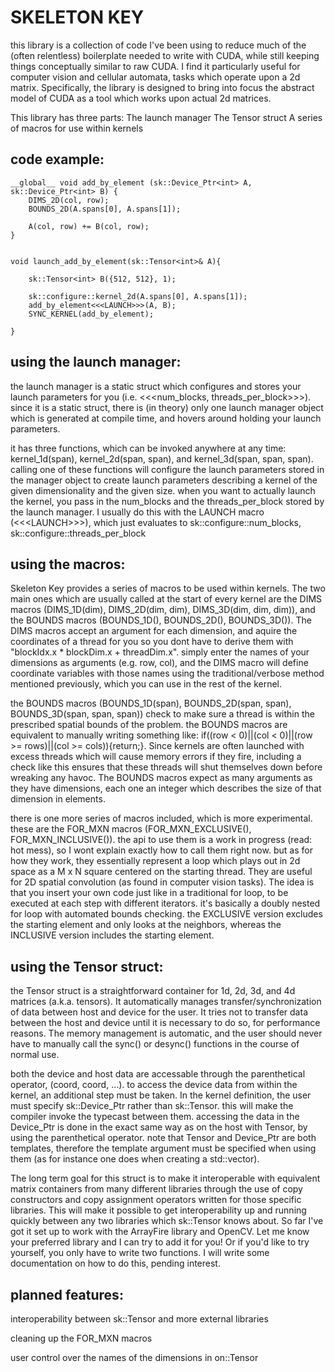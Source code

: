 

# SKELETON KEY

this library is a collection of code I've been using to reduce much of the (often relentless) boilerplate needed to write with CUDA, while still keeping 
things conceptually similar to raw CUDA. I find it particularly useful for computer vision and cellular automata, tasks which operate upon a 2d matrix. 
Specifically, the library is designed to bring into focus the abstract model of CUDA as a tool which works upon actual 2d matrices.

This library has three parts:
The launch manager
The Tensor struct
A series of macros for use within kernels


## code example:
```
__global__ void add_by_element (sk::Device_Ptr<int> A, sk::Device_Ptr<int> B) {
	DIMS_2D(col, row);
	BOUNDS_2D(A.spans[0], A.spans[1]);

	A(col, row) += B(col, row);
}


void launch_add_by_element(sk::Tensor<int>& A){

	sk::Tensor<int> B({512, 512}, 1);

	sk::configure::kernel_2d(A.spans[0], A.spans[1]);
	add_by_element<<<LAUNCH>>>(A, B);
	SYNC_KERNEL(add_by_element);

}
```

## using the launch manager:

the launch manager is a static struct which configures and stores your launch parameters for you (i.e. <<<num_blocks, threads_per_block>>>). 
since it is a static struct, there is (in theory) only one launch manager object which is generated at compile time, and hovers around holding
your launch parameters. 

it has three functions, which can be invoked anywhere at any time: kernel_1d(span), kernel_2d(span, span), and kernel_3d(span, span, span). 
calling one of these functions will configure the launch parameters stored in the manager object to create launch parameters describing 
a kernel of the given dimensionality and the given size. when you want to actually launch the kernel, you pass in the num_blocks and the
threads_per_block stored by the launch manager. I usually do this with the LAUNCH macro (\<\<\<LAUNCH>>>), which just evaluates to
sk::configure::num_blocks, sk::configure::threads_per_block 


## using the macros:

Skeleton Key provides a series of macros to be used within kernels. The two main ones which are usually called at the start of every kernel are
the DIMS macros (DIMS_1D(dim), DIMS_2D(dim, dim), DIMS_3D(dim, dim, dim)), and the BOUNDS macros (BOUNDS_1D(), BOUNDS_2D(), BOUNDS_3D()). 
The DIMS macros accept an argument for each dimension, and aquire the coordinates of a thread for you so you dont have to derive them with
"blockIdx.x * blockDim.x + threadDim.x". simply enter the names of your dimensions as arguments (e.g. row, col), and the DIMS macro will 
define coordinate variables with those names using the traditional/verbose method mentioned previously, which you can use in the rest of the kernel.

the BOUNDS macros (BOUNDS_1D(span), BOUNDS_2D(span, span), BOUNDS_3D(span, span, span)) check to make sure a thread is within the prescribed spatial bounds 
of the problem. the BOUNDS macros are equivalent to manually writing something like: if((row < 0)||(col < 0)||(row >= rows)||(col >= cols)){return;}. 
Since kernels are often launched with excess threads which will cause memory errors if they fire, including a check like this ensures that these threads 
will shut themselves down before wreaking any havoc. The BOUNDS macros expect as many arguments as they have dimensions, each one an integer which 
describes the size of that dimension in elements.

there is one more series of macros included, which is more experimental. these are the FOR_MXN macros (FOR_MXN_EXCLUSIVE(), FOR_MXN_INCLUSIVE()).
the api to use them is a work in progress (read: hot mess), so I wont explain exactly how to call them right now. but as for how they work, 
they essentially represent a loop which plays out in 2d space as a M x N square centered on the starting thread. They are useful for 2D spatial 
convolution (as found in computer vision tasks). The idea is that you insert your own code just like in a traditional for loop, to be executed 
at each step with different iterators. it's basically a doubly nested for loop with automated bounds checking. the EXCLUSIVE version excludes 
the starting element and only looks at the neighbors, whereas the INCLUSIVE version includes the starting element.


## using the Tensor struct:

the Tensor struct is a straightforward container for 1d, 2d, 3d, and 4d matrices (a.k.a. tensors). It automatically manages transfer/synchronization 
of data between host and device for the user. It tries not to transfer data between the host and device until it is necessary to do so, for performance 
reasons. The memory management is automatic, and the user should never have to manually call the sync() or desync() functions in the course of normal use.

both the device and host data are accessable through the parenthetical operator, (coord, coord, ...). to access the device data from within the 
kernel, an additional step must be taken. In the kernel definition, the user must specify sk::Device_Ptr rather than sk::Tensor. this will make 
the compiler invoke the typecast between them. accessing the data in the Device_Ptr is done in the exact same way as on the host with Tensor, by
using the parenthetical operator. note that Tensor and Device_Ptr are both templates, therefore the template argument must be specified when using 
them (as for instance one does when creating a std::vector).

The long term goal for this struct is to make it interoperable with equivalent matrix containers from many different libraries through the use of
copy constructors and copy assignment operators written for those specific libraries. This will make it possible to get interoperability up and 
running quickly between any two libraries which sk::Tensor knows about. So far I've got it set up to work with the ArrayFire library and OpenCV.
Let me know your preferred library and I can try to add it for you! Or if you'd like to try yourself, you only have to write two functions. I will
write some documentation on how to do this, pending interest.


## planned features:
	
interoperability between sk::Tensor and more external libraries
	
cleaning up the FOR_MXN macros
	
user control over the names of the dimensions in on::Tensor






